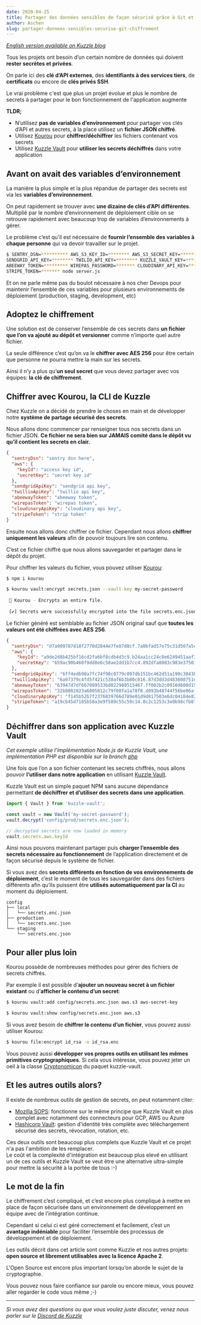 ```yaml
---
date: 2020-04-25
title: Partager des données sensibles de façon sécurisé grâce à Git et au chiffrement
author: Aschen
slug: partager-donnees-sensibles-securise-git-chiffrement
---
```


_[English version available on Kuzzle blog](https://blog.kuzzle.io/share-sensitive-data-with-git-and-cryptography)_

Tous les projets ont besoin d’un certain nombre de données qui doivent **rester secrètes et privées**.

On parle ici des **clé d’API externes**, des **identifiants à des services tiers**, de **certificats** ou encore de **clés privés SSH**.

Le vrai problème c'est que plus un projet évolue et plus le nombre de secrets à partager pour le bon fonctionnement de l'application augmente

**TLDR;**
 - N’utilisez **pas de variables d’environnement** pour partager vos clés d’API et autres secrets, à la place utilisez un **fichier JSON chiffré**.
 - Utilisez [Kourou](https://github.com/kuzzleio/kourou) pour **chiffrer/déchiffrer** les fichiers contenant vos secrets 
 - Utilisez [Kuzzle Vault](https://github.com/kuzzleio/kuzzle-vault) pour **utiliser les secrets déchiffrés** dans votre application

## Avant on avait des variables d’environnement

La manière la plus simple et la plus répandue de partager des secrets est via les **variables d’environnement**.

On peut rapidement se trouver avec **une dizaine de clés d’API différentes**. Multiplié par le nombre d’environnement de déploiement cible on se retrouve rapidement avec beaucoup trop de variables d’environnements à gérer.

Le problème c’est qu’il est nécessaire de **fournir l’ensemble des variables à chaque personne** qui va devoir travailler sur le projet. 

```bash
$ SENTRY_DSN=********** AWS_S3_KEY_ID=******** AWS_S3_SECRET_KEY=********* \
SENDGRID_API_KEY=******** TWILIO_API_KEY=******** KUZZLE_VAULT_KEY=******** \
ABEEWAY_TOKEN=********* WIREPAS_PASSWORD=******* CLOUDINARY_API_KEY=********* \
STRIPE_TOKEN=******* node server.js
```

Et on ne parle même pas du boulot nécessaire à nos cher Devops pour maintenir l’ensemble de ces variables pour plusieurs environnements de déploiement (production, staging, development, etc)

## Adoptez le chiffrement

Une solution est de conserver l’ensemble de ces secrets dans **un fichier que l’on va ajouté au dépôt et versionner** comme n’importe quel autre fichier.

La seule différence c’est qu’on va le **chiffrer avec AES 256** pour être certain que personne ne pourra mettre la main sur les secrets.

Ainsi il n’y a plus qu’**un seul secret** que vous devez partager avec vos équipes: **la clé de chiffrement**. 

## Chiffrer avec Kourou, la CLI de Kuzzle

Chez Kuzzle on a décidé de prendre le choses en main et de développer notre **système de partage sécurisé des secrets**.

Nous allons donc commencer par renseigner tous nos secrets dans un fichier JSON. 
**Ce fichier ne sera bien sur JAMAIS comité dans le dépôt vu qu’il contient les secrets en clair.**

```json
{
  "sentryDsn": "sentry dsn here",
  "aws": {
    "keyId": "access key id",
    "secretKey": "secret key id"
  },
  "sendgridApiKey": "sendgrid api key",
  "twillioApiKey": "twillio api key",
  "abeewayToken": "abeeway token",
  "wirepasToken": "wirepas token",
  "cloudinaryApiKey": "cloudinary api key",
  "stripeToken": "strip token"
}
```

Ensuite nous allons donc chiffrer ce fichier. Cependant nous allons **chiffrer uniquement les valeurs** afin de pouvoir toujours lire son contenu.

C’est ce fichier chiffré que nous allons sauvegarder et partager dans le dépôt du projet.

Pour chiffrer les valeurs du fichier, vous pouvez utiliser [Kourou](https://github.com/kuzzleio/kuzzle):

```bash
$ npm i kourou

$ kourou vault:encrypt secrets.json --vault-key my-secret-password
 
 🚀 Kourou - Encrypts an entire file.
 
 [✔] Secrets were successfully encrypted into the file secrets.enc.json
```

Le fichier généré est semblable au fichier JSON original sauf que **toutes les valeurs ont été chiffrées avec AES 256**.

```json
{
  "sentryDsn": "d7a909787d18f2770d2844e7fe87d8cf.7a0bfad57e75c31d507a5c24aa1c95b7",
  "aws": {
    "keyId": "a9de2d8b425bf16cd2fa6bf8cdb4d3c9.b24aa1cc24c8e6249451aaf3f277a46a",
    "secretKey": "659ac90b460f9dd8e6c58ae2dd1b7cc4.892dfa8083c983e37501ed0489f64955"
  },
  "sendgridApiKey": "6ff4edb98a7fc74f98c0779c097db151bc462d51a190c3043b1fc8af4b1facfb.da38762a2cf31bcc9bc6fab04affa14b",
  "twillioApiKey": "6a97379c4fd5f421c538af6b3b80c016.87d3dd3d483608751e9c4a0ef82f2b99",
  "abeewayToken": "63947d7df667089533bd022989515467.ff002b2c0910d600d1502db9443c8f8e",
  "wirepasToken": "32b8002023a6005812c79f08fa1a78f0.d093b40744f56be06af71fe9fed68064",
  "cloudinaryApiKey": "f145b52b7f2376839766d789e81d9d817503e6dc04184e82ce4167cbb6f5cef1.227483c5614a9629e9efffe5b7fdae6f",
  "stripeToken": "a19cb45d7185b58a3e9f589c55c59c14.0c2c1253c3e0b98cfb07b6bf4cd10dc6"
}
```

## Déchiffrer dans son application avec Kuzzle Vault

_Cet exemple utilise l'implémentation Node.js de Kuzzle Vault, une implémentation PHP est disponible sur la branch [php](https://github.com/kuzzleio/kuzzle-vault/blob/php/README.md)_

Une fois que l’on a son fichier contenant les secrets chiffrés, nous allons pouvoir **l’utiliser dans notre application** en utilisant [Kuzzle Vault](https://github.com/kuzzleio/kuzzle-vault).


Kuzzle Vault est un simple paquet NPM sans aucune dépendance permettant **de déchiffrer et d’utiliser des secrets dans une application**.

```js
import { Vault } from 'kuzzle-vault';

const vault = new Vault('my-secret-password');
vault.decrypt('config/prod/secrets.enc.json');

// decrypted secrets are now loaded in memory
vault.secrets.aws.keyId
```

Ainsi nous pouvons maintenant partager puis **charger l’ensemble des secrets nécessaire au fonctionnement** de l’application directement et de façon sécurisé depuis le système de fichier.

Si vous avez des **secrets différents en fonction de vos environnements de déploiement**, c’est le moment de tous les sauvegarder dans des fichiers différents afin qu’ils puissent être **utilisés automatiquement par la CI** au moment du déploiement.

```
config
├── local
│   └── secrets.enc.json
├── production
│   └── secrets.enc.json
└── staging
    └── secrets.enc.json
```

## Pour aller plus loin
Kourou possède de nombreuses méthodes pour gérer des fichiers de secrets chiffrés.

Par exemple il est possible d’**ajouter un nouveau secret à un fichier existant** ou d’**afficher le contenu d’un secret**:

```bash
$ kourou vault:add config/secrets.enc.json aws.s3 aws-secret-key

$ kourou vault:show config/secrets.enc.json aws.s3
```


Si vous avez besoin de **chiffrer le contenu d’un fichier**, vous pouvez aussi utiliser Kourou:

```bash
$ kourou file:encrypt id_rsa -o id_rsa.enc
```

Vous pouvez aussi **développer vos propres outils en utilisant les mêmes primitives cryptographiques**. Si cela vous intéresse, vous pouvez jeter un oeil à la classe [Cryptonomicon](https://github.com/kuzzleio/kuzzle-vault/blob/master/src/Cryptonomicon.ts) du paquet kuzzle-vault.

## Et les autres outils alors?

Il existe de nombreux outils de gestion de secrets, on peut notamment citer:
  - [Mozilla SOPS](https://github.com/mozilla/sops): fonctionne sur le même principe que Kuzzle Vault en plus complet avec notamment des connecteurs pour GCP, AWS ou Azure
  - [Hashicorp Vault](https://www.vaultproject.io/): gestion d'identité très complète avec téléchargement sécurisé des secrets, révocation, rotation, etc.

Ces deux outils sont beaucoup plus complets que Kuzzle Vault et ce projet n'a pas l'ambition de les remplacer.  
Le coût et la complexité d'intégration est beaucoup plus elevé en utilisant un de ces outils et Kuzzle Vault se veut être une alternative ultra-simple pour mettre la sécurité à la portée de tous :-)

## Le mot de la fin

Le chiffrement c’est compliqué, et c’est encore plus compliqué à mettre en place de façon sécurisée dans un environnement de développement en équipe avec de l’intégration continue.

Cependant si celui ci est géré correctement et facilement, c’est un **avantage indéniable** pour faciliter l’ensemble des processus de développement et de déploiement.

Les outils décrit dans cet article sont comme Kuzzle et nos autres projets: **open source et librement utilisables avec la licence Apache 2**. 

L'Open Source est encore plus important lorsqu’on aborde le sujet de la cryptographie. 

Vous pouvez nous faire confiance sur parole ou encore mieux, vous pouvez aller regarder le code vous même ;-)

---

_Si vous avez des questions ou que vous voulez juste discuter, venez nous parler sur le [Discord de Kuzzle](http://join.discord.kuzzle.io)_
